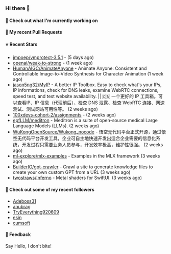 ### Hi there 👋

#### 👷 Check out what I'm currently working on

#### 🔨 My recent Pull Requests


#### ⭐ Recent Stars

- [jmpoep/vmprotect-3.5.1](https://github.com/jmpoep/vmprotect-3.5.1) -  (5 days ago)
- [openai/weak-to-strong](https://github.com/openai/weak-to-strong) -  (1 week ago)
- [HumanAIGC/AnimateAnyone](https://github.com/HumanAIGC/AnimateAnyone) - Animate Anyone: Consistent and Controllable Image-to-Video Synthesis for Character Animation (1 week ago)
- [jason5ng32/MyIP](https://github.com/jason5ng32/MyIP) - A better IP Toolbox. Easy to check what&#39;s your IPs, IP informations, check for DNS leaks, examine WebRTC connections, speed test, and test website availability.  || 🇨🇳 一个更好的 IP 工具箱。可以查看IP、IP 信息（代理前后）、检查 DNS 泄露、检查 WebRTC 连接、网速测试、测试网站可用性等。 (2 weeks ago)
- [100xdevs-cohort-2/assignments](https://github.com/100xdevs-cohort-2/assignments) -  (2 weeks ago)
- [epfLLM/meditron](https://github.com/epfLLM/meditron) - Meditron is a suite of open-source medical Large Language Models (LLMs). (2 weeks ago)
- [WuKongOpenSource/Wukong_nocode](https://github.com/WuKongOpenSource/Wukong_nocode) - 悟空无代码平台正式开源，通过悟空无代码平台开发工具，企业可自主地快速开发出适合企业需要的信息化系统，开发过程只需要业务人员参与，开发效率极高，维护性很强。 (2 weeks ago)
- [ml-explore/mlx-examples](https://github.com/ml-explore/mlx-examples) - Examples in the MLX framework (3 weeks ago)
- [BuilderIO/gpt-crawler](https://github.com/BuilderIO/gpt-crawler) - Crawl a site to generate knowledge files to create your own custom GPT from a URL (3 weeks ago)
- [twostraws/Inferno](https://github.com/twostraws/Inferno) - Metal shaders for SwiftUI. (3 weeks ago)

#### 👯 Check out some of my recent followers

- [Adeboss31](https://github.com/Adeboss31)
- [anubrag](https://github.com/anubrag)
- [TryEverything920609](https://github.com/TryEverything920609)
- [esin](https://github.com/esin)
- [cumsoft](https://github.com/cumsoft)

#### 💬 Feedback

Say Hello, I don't bite!